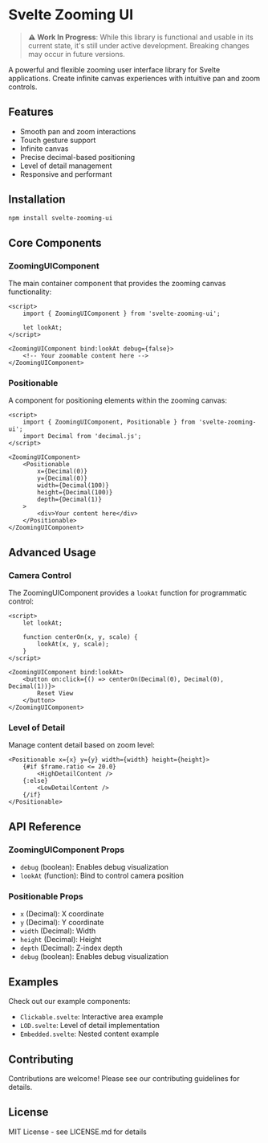 # Svelte Zooming UI

> **⚠️ Work In Progress**: While this library is functional and usable in its current state, it's still under active development. Breaking changes may occur in future versions.

A powerful and flexible zooming user interface library for Svelte applications. Create infinite canvas experiences with intuitive pan and zoom controls.

## Features

- Smooth pan and zoom interactions
- Touch gesture support
- Infinite canvas
- Precise decimal-based positioning
- Level of detail management
- Responsive and performant

## Installation

```bash
npm install svelte-zooming-ui
```

## Core Components

### ZoomingUIComponent

The main container component that provides the zooming canvas functionality:

```svelte
<script>
    import { ZoomingUIComponent } from 'svelte-zooming-ui';
    
    let lookAt;
</script>

<ZoomingUIComponent bind:lookAt debug={false}>
    <!-- Your zoomable content here -->
</ZoomingUIComponent>
```

### Positionable

A component for positioning elements within the zooming canvas:

```svelte
<script>
    import { ZoomingUIComponent, Positionable } from 'svelte-zooming-ui';
    import Decimal from 'decimal.js';
</script>

<ZoomingUIComponent>
    <Positionable 
        x={Decimal(0)} 
        y={Decimal(0)} 
        width={Decimal(100)} 
        height={Decimal(100)} 
        depth={Decimal(1)}
    >
        <div>Your content here</div>
    </Positionable>
</ZoomingUIComponent>
```

## Advanced Usage

### Camera Control

The ZoomingUIComponent provides a `lookAt` function for programmatic control:

```svelte
<script>
    let lookAt;
    
    function centerOn(x, y, scale) {
        lookAt(x, y, scale);
    }
</script>

<ZoomingUIComponent bind:lookAt>
    <button on:click={() => centerOn(Decimal(0), Decimal(0), Decimal(1))}>
        Reset View
    </button>
</ZoomingUIComponent>
```

### Level of Detail

Manage content detail based on zoom level:

```svelte
<Positionable x={x} y={y} width={width} height={height}>
    {#if $frame.ratio <= 20.0}
        <HighDetailContent />
    {:else}
        <LowDetailContent />
    {/if}
</Positionable>
```

## API Reference

### ZoomingUIComponent Props

- `debug` (boolean): Enables debug visualization
- `lookAt` (function): Bind to control camera position

### Positionable Props

- `x` (Decimal): X coordinate
- `y` (Decimal): Y coordinate
- `width` (Decimal): Width
- `height` (Decimal): Height
- `depth` (Decimal): Z-index depth
- `debug` (boolean): Enables debug visualization

## Examples

Check out our example components:

- `Clickable.svelte`: Interactive area example
- `LOD.svelte`: Level of detail implementation
- `Embedded.svelte`: Nested content example

## Contributing

Contributions are welcome! Please see our contributing guidelines for details.

## License

MIT License - see LICENSE.md for details

